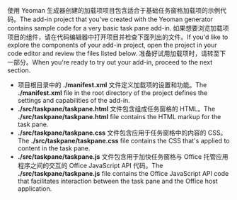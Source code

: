 <span data-ttu-id="f563a-101">使用 Yeoman 生成器创建的加载项项目包含适合于基础任务窗格加载项的示例代码。</span><span class="sxs-lookup"><span data-stu-id="f563a-101">The add-in project that you've created with the Yeoman generator contains sample code for a very basic task pane add-in.</span></span> <span data-ttu-id="f563a-102">如果想要浏览加载项项目的组件，请在代码编辑器中打开项目并检查下面列出的文件。</span><span class="sxs-lookup"><span data-stu-id="f563a-102">If you'd like to explore the components of your add-in project, open the project in your code editor and review the files listed below.</span></span> <span data-ttu-id="f563a-103">准备好试用加载项时，请转至下一部分。</span><span class="sxs-lookup"><span data-stu-id="f563a-103">When you're ready to try out your add-in, proceed to the next section.</span></span>

- <span data-ttu-id="f563a-104">项目根目录中的 **./manifest.xml** 文件定义加载项的设置和功能。</span><span class="sxs-lookup"><span data-stu-id="f563a-104">The **./manifest.xml** file in the root directory of the project defines the settings and capabilities of the add-in.</span></span>
- <span data-ttu-id="f563a-105">**./src/taskpane/taskpane.html** 文件包含组成任务窗格的 HTML。</span><span class="sxs-lookup"><span data-stu-id="f563a-105">The **./src/taskpane/taskpane.html** file contains the HTML markup for the task pane.</span></span>
- <span data-ttu-id="f563a-106">**./src/taskpane/taskpane.css** 文件包含应用于任务窗格中的内容的 CSS。</span><span class="sxs-lookup"><span data-stu-id="f563a-106">The **./src/taskpane/taskpane.css** file contains the CSS that's applied to content in the task pane.</span></span>
- <span data-ttu-id="f563a-107">**./src/taskpane/taskpane.js** 文件包含用于加快任务窗格与 Office 托管应用程序之间的交互的 Office JavaScript API 代码。</span><span class="sxs-lookup"><span data-stu-id="f563a-107">The **./src/taskpane/taskpane.js** file contains the Office JavaScript API code that facilitates interaction between the task pane and the Office host application.</span></span>

